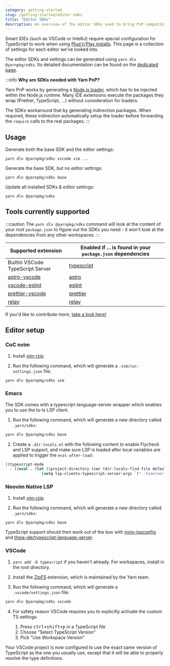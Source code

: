 ```yaml
---
category: getting-started
slug: /getting-started/editor-sdks
title: "Editor SDKs"
description: An overview of the editor SDKs used to bring PnP compatibility to editors.
---
```


Smart IDEs (such as VSCode or IntelliJ) require special configuration for TypeScript to work when using [Plug'n'Play installs](https://yarnpkg.com/features/pnp). This page is a collection of settings for each editor we've looked into.

The editor SDKs and settings can be generated using `yarn dlx @yarnpkg/sdks`. Its detailed documentation can be found on the [dedicated page](/sdks/cli/default).

:::info
**Why are SDKs needed with Yarn PnP?**

Yarn PnP works by generating a [Node.js loader](https://nodejs.org/api/esm.html#loaders), which has to be injected within the Node.js runtime. Many IDE extensions execute the packages they wrap (Prettier, TypeScript, ...) without consideration for loaders.

The SDKs workaround that by generating indirection packages. When required, these indirection automatically setup the loader before forwarding the `require` calls to the real packages.
:::

## Usage

Generate both the base SDK and the editor settings:

```
yarn dlx @yarnpkg/sdks vscode vim ...
```

Generate the base SDK, but no editor settings:

```
yarn dlx @yarnpkg/sdks base
```

Update all installed SDKs & editor settings:

```
yarn dlx @yarnpkg/sdks
```

## Tools currently supported

:::caution
The `yarn dlx @yarnpkg/sdks` command will look at the content of your *root* `package.json` to figure out the SDKs you need  - it won't look at the dependencies from any other workspaces.
:::

| Supported extension | Enabled if ... is found in your `package.json` dependencies |
|---|---|
| Builtin VSCode TypeScript Server | [typescript](https://yarnpkg.com/package/typescript) |
| [astro-vscode](https://marketplace.visualstudio.com/items?itemName=astro-build.astro-vscode) | [astro](https://astro.build/) |
| [vscode-eslint](https://marketplace.visualstudio.com/items?itemName=dbaeumer.vscode-eslint) | [eslint](https://yarnpkg.com/package/eslint) |
| [prettier-vscode](https://marketplace.visualstudio.com/items?itemName=esbenp.prettier-vscode) | [prettier](https://yarnpkg.com/package/prettier) |
| [relay](https://marketplace.visualstudio.com/items?itemName=meta.relay) | [relay](https://relay.dev/)

If you'd like to contribute more, [take a look here!](https://github.com/yarnpkg/berry/blob/master/packages/yarnpkg-sdks/sources/generateSdk.ts)


## Editor setup

### CoC nvim

1. Install [vim-rzip](https://github.com/lbrayner/vim-rzip)

2. Run the following command, which will generate a `.vim/coc-settings.json` file:

```bash
yarn dlx @yarnpkg/sdks vim
```

### Emacs

The SDK comes with a typescript-language-server wrapper which enables you to use the ts-ls LSP client.

1. Run the following command, which will generate a new directory called `.yarn/sdks`:

```bash
yarn dlx @yarnpkg/sdks base
```

2. Create a `.dir-locals.el` with the following content to enable Flycheck and LSP support, and make sure LSP is loaded after local variables are applied to trigger the `eval-after-load`:

```lisp
((typescript-mode
  . ((eval . (let ((project-directory (car (dir-locals-find-file default-directory))))
                (setq lsp-clients-typescript-server-args `("--tsserver-path" ,(concat project-directory ".yarn/sdks/typescript/bin/tsserver") "--stdio")))))))
```

### Neovim Native LSP

1. Install [vim-rzip](https://github.com/lbrayner/vim-rzip)

2. Run the following command, which will generate a new directory called `.yarn/sdks`:

```bash
yarn dlx @yarnpkg/sdks base
```

TypeScript support should then work out of the box with [nvim-lspconfig](https://github.com/neovim/nvim-lspconfig) and [theia-ide/typescript-language-server](https://github.com/theia-ide/typescript-language-server).

### VSCode

1. `yarn add -D typescript` if you haven't already. For workspaces, install in the root directory.

2. Install the [ZipFS](https://marketplace.visualstudio.com/items?itemName=arcanis.vscode-zipfs) extension, which is maintained by the Yarn team.

3. Run the following command, which will generate a `.vscode/settings.json` file:

```bash
yarn dlx @yarnpkg/sdks vscode
```

4. For safety reason VSCode requires you to explicitly activate the custom TS settings:

    1. Press <kbd>ctrl+shift+p</kbd> in a TypeScript file
    2. Choose "Select TypeScript Version"
    3. Pick "Use Workspace Version"

Your VSCode project is now configured to use the exact same version of TypeScript as the one you usually use, except that it will be able to properly resolve the type definitions.
